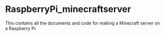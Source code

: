 # RaspberryPi_minecraftserver
This contains all the documents and code for making a Minecraft server on a Raspberry Pi.
